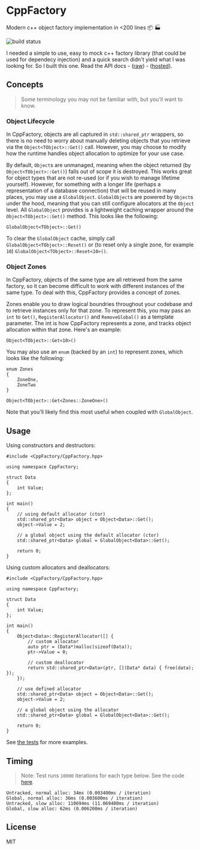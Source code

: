 # CppFactory

Modern c++ object factory implementation in <200 lines :package: :factory:

![build status](https://b3ngr33ni3r.visualstudio.com/_apis/public/build/definitions/47f8d118-934e-48ed-82d8-52d850a66d71/2/badge)

I needed a simple to use, easy to mock c++ factory library (that could be used for dependecy injection) and a quick search didn't yield what I was looking for. So I built this one. Read the API docs - ([raw](./docs)) - ([hosted](https://bengreenier.github.io/CppFactory)).

## Concepts

> Some terminology you may not be familiar with, but you'll want to know.

### Object Lifecycle

In CppFactory, objects are all captured in `std::shared_ptr` wrappers, so there is no need to worry about manually deleting objects that you retrieve via the `Object<TObject>::Get()` call. However, you may choose to modify how the runtime handles object allocation to optimize for your use case.

By default, `Object`s are unmanaged, meaning when the object returned (by `Object<TObject>::Get()`) falls out of scope it is destroyed. This works great for object types that are not re-used (or if you wish to manage lifetime yourself). However, for something with a longer life (perhaps a representation of a database connection) that will be reused in many places, you may use a `GlobalObject`. `GlobalObject`s are powered by `Object`s under the hood, meaning that you can still configure allocators at the `Object` level. All `GlobalObject` provides is a lightweight caching wrapper around the `Object<TObject>::Get()` method. This looks like the following:

```
GlobalObject<TObject>::Get()
```

To clear the `GlobalObject` cache, simply call `GlobalObject<TObject>::Reset()` or (to reset only a single zone, for example `10`) `GlobalObject<TObject>::Reset<10>()`.

### Object Zones

In CppFactory, objects of the same type are all retrieved from the same factory, so it can become difficult to work with different instances of the same type. To deal with this, CppFactory provides a concept of zones.

Zones enable you to draw logical boundries throughout your codebase and to retrieve instances only for that zone. To represent this, you may pass an `int` to `Get()`, `RegisterAllocator()` and `RemoveGlobal()` as a template parameter. The int is how CppFactory represents a zone, and tracks object allocation within that zone. Here's an example:

```
Object<TObject>::Get<10>()
```

You may also use an `enum` (backed by an `int`) to represent zones, which looks like the following:

```
enum Zones
{
    ZoneOne,
    ZoneTwo
}

Object<TObject>::Get<Zones::ZoneOne>()
```

Note that you'll likely find this most useful when coupled with `GlobalObject`.

## Usage

Using constructors and destructors:

```
#include <CppFactory/CppFactory.hpp>

using namespace CppFactory;

struct Data
{
    int Value;
};

int main()
{
    // using default allocator (ctor)
    std::shared_ptr<Data> object = Object<Data>::Get();
    object->Value = 2;

    // a global object using the default allocator (ctor)
    std::shared_ptr<Data> global = GlobalObject<Data>::Get();

    return 0;
}
```

Using custom allocators and deallocators:

```
#include <CppFactory/CppFactory.hpp>

using namespace CppFactory;

struct Data
{
    int Value;
};

int main()
{
    Object<Data>::RegisterAllocator([] {
        // custom allocator
        auto ptr = (Data*)malloc(sizeof(Data));
        ptr->Value = 0;

        // custom deallocator
        return std::shared_ptr<Data>(ptr, [](Data* data) { free(data); });
    });

    // use defined allocator
    std::shared_ptr<Data> object = Object<Data>::Get();
    object->Value = 2;

    // a global object using the allocator
    std::shared_ptr<Data> global = GlobalObject<Data>::Get();

    return 0;
}
```

See [the tests](./CppFactory.UnitTests/CppFactoryTests.cpp) for more examples.

## Timing

> Note: Test runs `10000` iterations for each type below. See the code [here](./CppFactory.UnitTests/CppFactoryTests.cpp#L176).

```
Untracked, normal alloc: 34ms (0.003400ms / iteration)
Global, normal alloc: 36ms (0.003600ms / iteration)
Untracked, slow alloc: 110694ms (11.069400ms / iteration)
Global, slow alloc: 62ms (0.006200ms / iteration)
```

## License

MIT

